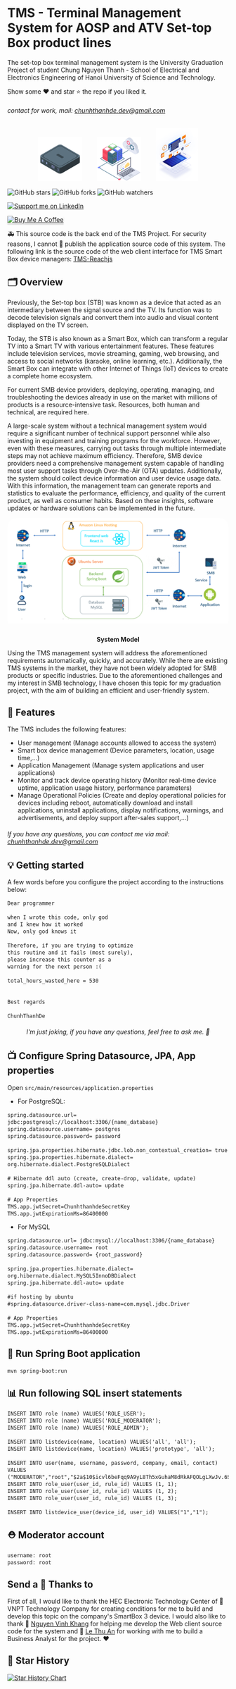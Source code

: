 # TMS - Terminal Management System for AOSP and ATV Set-top Box product lines

The set-top box terminal management system is the University Graduation Project of student Chung Nguyen Thanh - School of Electrical and Electronics Engineering of Hanoi University of Science and Technology.

Show some ❤️ and star ⭐ the repo if you liked it.

###### contact for work, mail: chunhthanhde.dev@gmail.com

<p align="center">
  <img src="media/logo/box.png" height="100px" style="margin-right: 30px;" />
  <img src="media/logo/database-management.png" height="100px" style="margin-right: 30px;" />
  <img src="media/logo/aosp-atv.png" height="120px" />
</p>

![GitHub stars](https://img.shields.io/github/stars/TV-Box-Support/tms-springboot?style=social)
![GitHub forks](https://img.shields.io/github/forks/TV-Box-Support/tms-springboot?style=social)
![GitHub watchers](https://img.shields.io/github/watchers/TV-Box-Support/tms-springboot?style=social)

<a href="https://www.linkedin.com/in/chunhthanhde/">
  <img src="https://img.shields.io/badge/Support-Recommend%2FEndorse%20me%20on%20Linkedin-blue?style=for-the-badge&logo=linkedin" alt="Support me on LinkedIn" />
</a>

<br>

<a href="https://www.buymeacoffee.com/chunhthanhde" target="_blank"><img src="https://www.buymeacoffee.com/assets/img/custom_images/yellow_img.png" alt="Buy Me A Coffee" style="height: 41px !important;width: 174px !important;box-shadow: 0px 3px 2px 0px rgba(190, 190, 190, 0.5) !important;-webkit-box-shadow: 0px 3px 2px 0px rgba(190, 190, 190, 0.5) !important;" ></a>

🚑 This source code is the back end of the TMS Project. For security reasons, I cannot 🙌 publish the application source code of this system. The following link is the source code of the web client interface for TMS Smart Box device managers: [TMS-Reachjs](https://github.com/TV-Box-Support/tms-reactjs)

## 🗂️ Overview

Previously, the Set-top box (STB) was known as a device that acted as an intermediary between the signal source and the
TV. Its function was to decode television signals and convert them into audio and visual content displayed on the TV
screen.

Today, the STB is also known as a Smart Box, which can transform a regular TV into a Smart TV with various entertainment
features. These features include television services, movie streaming, gaming, web browsing, and access to social
networks (karaoke, online learning, etc.). Additionally, the Smart Box can integrate with other Internet of Things (IoT)
devices to create a complete home ecosystem.

For current SMB device providers, deploying, operating, managing, and troubleshooting the devices already in use on the
market with millions of products is a resource-intensive task. Resources, both human and technical, are required here.

A large-scale system without a technical management system would require a significant number of technical support
personnel while also investing in equipment and training programs for the workforce. However, even with these measures,
carrying out tasks through multiple intermediate steps may not achieve maximum efficiency. Therefore, SMB device
providers need a comprehensive management system capable of handling most user support tasks through Over-the-Air (OTA)
updates. Additionally, the system should collect device information and user device usage data. With this information,
the management team can generate reports and statistics to evaluate the performance, efficiency, and quality of the
current product, as well as consumer habits. Based on these insights, software updates or hardware solutions can be
implemented in the future.

<div style="display: flex; justify-content: center;">
  <div style="border-radius: 20px; overflow: hidden; padding-bottom: 10px;">
    <img src="media/img/System_Model.png" style="max-height: 300px;">
  </div>
</div>

<p align="center"><strong>System Model</strong></p>

Using the TMS management system will address the aforementioned requirements automatically, quickly, and accurately.
While there are existing TMS systems in the market, they have not been widely adopted for SMB products or specific
industries. Due to the aforementioned challenges and my interest in SMB technology, I have chosen this topic for my
graduation project, with the aim of building an efficient and user-friendly system.

## 🌟 Features

The TMS includes the following features:

- User management (Manage accounts allowed to access the system)
- Smart box device management (Device parameters, location, usage time,...)
- Application Management (Manage system applications and user applications)
- Monitor and track device operating history (Monitor real-time device uptime, application usage history, performance
  parameters)
- Manage Operational Policies (Create and deploy operational policies for devices including reboot, automatically
  download and install applications, uninstall applications, display notifications, warnings, and advertisements, and deploy
  support after-sales support,...)

###### If you have any questions, you can contact me via mail: chunhthanhde.dev@gmail.com

## 💡 Getting started

A few words before you configure the project according to the instructions below:

```
Dear programmer

when I wrote this code, only god
and I knew how it worked
Now, only god knows it

Therefore, if you are trying to optimize
this routine and it fails (most surely),
please increase this counter as a
warning for the next person :(

total_hours_wasted_here = 530
 
 
Best regards

ChunhThanhDe
```

<div align="center">

###### *I'm just joking, if you have any questions, feel free to ask me. 👯*

</div>

## 📺 Configure Spring Datasource, JPA, App properties

Open `src/main/resources/application.properties`

- For PostgreSQL:

```
spring.datasource.url= jdbc:postgresql://localhost:3306/{name_database}
spring.datasource.username= postgres
spring.datasource.password= password

spring.jpa.properties.hibernate.jdbc.lob.non_contextual_creation= true
spring.jpa.properties.hibernate.dialect= org.hibernate.dialect.PostgreSQLDialect

# Hibernate ddl auto (create, create-drop, validate, update)
spring.jpa.hibernate.ddl-auto= update

# App Properties
TMS.app.jwtSecret=ChunhthanhdeSecretKey
TMS.app.jwtExpirationMs=86400000
```

- For MySQL

```
spring.datasource.url= jdbc:mysql://localhost:3306/{name_database}
spring.datasource.username= root
spring.datasource.password= {root_password}

spring.jpa.properties.hibernate.dialect= org.hibernate.dialect.MySQL5InnoDBDialect
spring.jpa.hibernate.ddl-auto= update

#if hosting by ubuntu
#spring.datasource.driver-class-name=com.mysql.jdbc.Driver

# App Properties
TMS.app.jwtSecret=ChunhthanhdeSecretKey
TMS.app.jwtExpirationMs=86400000
```

## 🍃 Run Spring Boot application

```
mvn spring-boot:run
```

## 📊 Run following SQL insert statements

```
INSERT INTO role (name) VALUES('ROLE_USER');
INSERT INTO role (name) VALUES('ROLE_MODERATOR');
INSERT INTO role (name) VALUES('ROLE_ADMIN');

INSERT INTO listdevice(name, location) VALUES('all', 'all');
INSERT INTO listdevice(name, location) VALUES('prototype', 'all');

INSERT INTO user(name, username, password, company, email, contact) VALUES ("MODERATOR","root","$2a$10$icvl6beFqq9A9yL8Th5xGuhaM8dRkAFQOLgLXwJv.6SUX3lqOPWXu","none","none",0);
INSERT INTO role_user(user_id, rule_id) VALUES (1, 1); 
INSERT INTO role_user(user_id, rule_id) VALUES (1, 2); 
INSERT INTO role_user(user_id, rule_id) VALUES (1, 3);

INSERT INTO listdevice_user(device_id, user_id) VALUES("1","1");
```

## ⛑️ Moderator account

```
username: root
password: root
```

## Send a 💝 Thanks to 

First of all, I would like to thank the HEC Electronic Technology Center of 🏢 VNPT Technology Company for creating
conditions for me to build and develop this topic on the company's SmartBox 3 device. I would also like to thank 💝 [Nguyen
Vinh Khang](https://github.com/NguyenVinhKhang) for helping me develop the Web client source code for the system and 💝 [Le Thu An](https://www.facebook.com/thu.an.712662) for working with me to build a
Business Analyst for the project. ❤️ 

## 🌟 Star History

<a href="https://star-history.com/#TV-Box-Support/tms-springboot&Date">
 <picture>
   <source media="(prefers-color-scheme: dark)" srcset="https://api.star-history.com/svg?repos=TV-Box-Support/tms-springboot&type=Date&theme=dark" />
   <source media="(prefers-color-scheme: light)" srcset="https://api.star-history.com/svg?repos=TV-Box-Support/tms-springboot&type=Date" />
   <img alt="Star History Chart" src="https://api.star-history.com/svg?repos=TV-Box-Support/tms-springboot&type=Date" />
 </picture>
</a>


